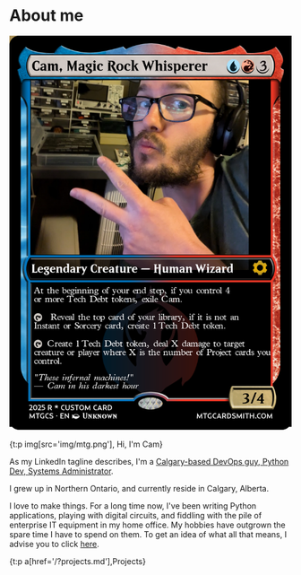 # About me




![MTG Card Depicting Cam](img/mtg.png)

{t:p img[src='img/mtg.png'], Hi, I'm Cam}


As my LinkedIn tagline describes, I'm a [Calgary-based DevOps guy, Python Dev, Systems Administrator](https://www.linkedin.com/in/cameron-ratchford/).

I grew up in Northern Ontario, and currently reside in Calgary, Alberta.

I love to make things. For a long time now, I've been writing Python applications, playing with digital circuits, and fiddling with the pile of
enterprise IT equipment in my home office. My hobbies have outgrown the spare time I have to spend on them. To get an idea of what all that means,
I advise you to click [here](/?projects.md).

{t:p a[href='/?projects.md'],Projects}



